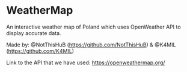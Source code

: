 # WeatherMap
An interactive weather map of Poland which uses OpenWeather API to display accurate data.

Made by:
@NotThisHuB (https://github.com/NotThisHuB) & 
@K4MIL (https://github.com/K4MIL)

Link to the API that we have used:
https://openweathermap.org/
